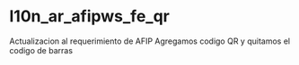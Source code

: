 # l10n_ar_afipws_fe_qr
Actualizacion al requerimiento de AFIP
Agregamos codigo QR y quitamos el codigo de barras
